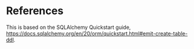 # References

This is based on the SQLAlchemy Quickstart guide, <https://docs.sqlalchemy.org/en/20/orm/quickstart.html#emit-create-table-ddl>.

